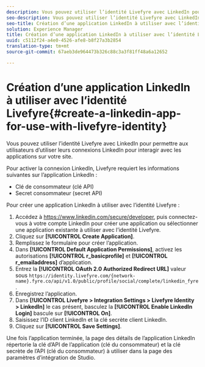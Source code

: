 ```yaml
---
description: Vous pouvez utiliser l’identité Livefyre avec LinkedIn pour permettre aux utilisateurs d’utiliser leurs connexions LinkedIn pour interagir avec les applications sur votre site.
seo-description: Vous pouvez utiliser l’identité Livefyre avec LinkedIn pour permettre aux utilisateurs d’utiliser leurs connexions LinkedIn pour interagir avec les applications sur votre site.
seo-title: Création d’une application LinkedIn à utiliser avec l’identité Livefyre
solution: Experience Manager
title: Création d’une application LinkedIn à utiliser avec l’identité Livefyre
uuid: c5112f24-a4e0-4526-afe8-b8f27a3b2854
translation-type: tm+mt
source-git-commit: 67aeb3de964473b326c88c3a3f81ff48a6a12652

---
```



# Création d’une application LinkedIn à utiliser avec l’identité Livefyre{#create-a-linkedin-app-for-use-with-livefyre-identity}

Vous pouvez utiliser l’identité Livefyre avec LinkedIn pour permettre aux utilisateurs d’utiliser leurs connexions LinkedIn pour interagir avec les applications sur votre site.

Pour activer la connexion LinkedIn, Livefyre requiert les informations suivantes sur l’application LinkedIn :

* Clé de consommateur (clé API)
* Secret consommateur (secret API)

Pour créer une application LinkedIn à utiliser avec l’identité Livefyre :

1. Accédez à https://www.linkedin.com/secure/developer, puis connectez-vous à votre compte LinkedIn pour créer une application ou sélectionner une application existante à utiliser avec l’identité Livefyre.
1. Cliquez sur **[!UICONTROL Create Application]**.
1. Remplissez le formulaire pour créer l’application.
1. Dans **[!UICONTROL Default Application Permissions]**, activez les autorisations **[!UICONTROL r_basicprofile]** et **[!UICONTROL r_emailaddress]** d’application.
1. Entrez la **[!UICONTROL OAuth 2.0 Authorized Redirect URL]** valeur sous `https://identity.livefyre.com/{network-name}.fyre.co/api/v1.0/public/profile/social/complete/linkedin_fyre`.
1. Enregistrez l’application.
1. Dans **[!UICONTROL Livefyre > Integration Settings > Livefyre Identity > LinkedIn]** le cas présent, basculez la **[!UICONTROL Enable LinkedIn Login]** bascule sur **[!UICONTROL On]**.
1. Saisissez l’ID client LinkedIn et la clé secrète client LinkedIn.
1. Cliquez sur **[!UICONTROL Save Settings]**.

Une fois l’application terminée, la page des détails de l’application LinkedIn répertorie la clé d’API de l’application (clé du consommateur) et la clé secrète de l’API (clé du consommateur) à utiliser dans la page des paramètres d’intégration de Studio.
